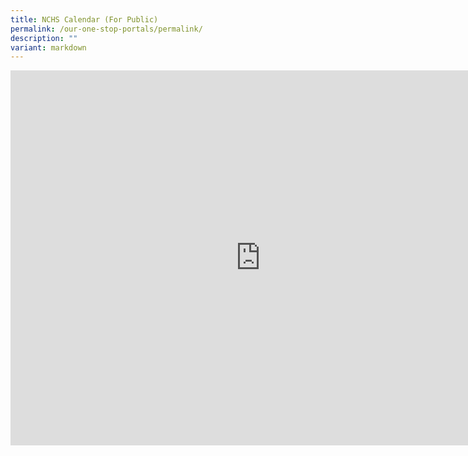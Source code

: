 ```yaml
---
title: NCHS Calendar (For Public)
permalink: /our-one-stop-portals/permalink/
description: ""
variant: markdown
---
```

<iframe src="https://docs.google.com/spreadsheets/d/1sre47n5v3AybLWoACT7PF-gEhbyEyOMK" style="border: 0" width="800" height="600" frameborder="0" scrolling="no"></iframe>
